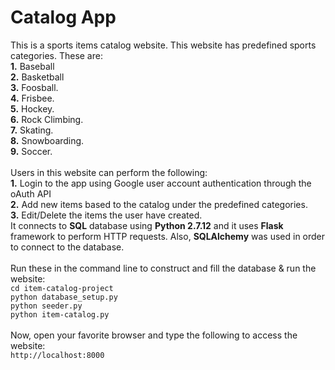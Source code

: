 # Catalog App
This is a sports items catalog website. This website has predefined sports categories. These are:\
**1.** Baseball\
**2.** Basketball\
**3.** Foosball.\
**4.** Frisbee.\
**5.** Hockey.\
**6.** Rock Climbing.\
**7.** Skating.\
**8.** Snowboarding.\
**9.** Soccer.\
\
 Users in this website can perform the following:\
  **1.** Login to the app using Google user account authentication through the oAuth API\
  **2.** Add new items based to the catalog under the predefined categories.\
  **3.** Edit/Delete the items the user have created.\
It connects to **SQL** database using **Python 2.7.12** and it uses **Flask** framework to perform HTTP requests. Also, **SQLAlchemy** was used in order to connect to the database.\
\
Run these in the command line to construct and fill the database & run the website:\
`cd item-catalog-project`\
`python database_setup.py`\
`python seeder.py`\
`python item-catalog.py`\
\
Now, open your favorite browser and type the following to access the website:\
`http://localhost:8000`
